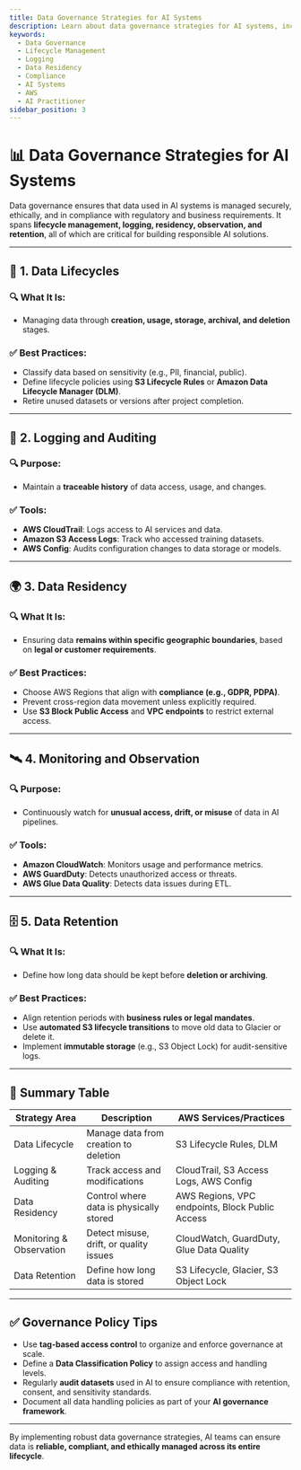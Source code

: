```yaml
---
title: Data Governance Strategies for AI Systems
description: Learn about data governance strategies for AI systems, including lifecycle management, logging, and residency, for the AWS AI Practitioner exam.
keywords:
  - Data Governance
  - Lifecycle Management
  - Logging
  - Data Residency
  - Compliance
  - AI Systems
  - AWS
  - AI Practitioner
sidebar_position: 3
---
```


# 📊 Data Governance Strategies for AI Systems

Data governance ensures that data used in AI systems is managed securely, ethically, and in compliance with regulatory and business requirements. It spans **lifecycle management, logging, residency, observation, and retention**, all of which are critical for building responsible AI solutions.

---

## 🔁 1. Data Lifecycles

### 🔍 What It Is:
- Managing data through **creation, usage, storage, archival, and deletion** stages.

### ✅ Best Practices:
- Classify data based on sensitivity (e.g., PII, financial, public).
- Define lifecycle policies using **S3 Lifecycle Rules** or **Amazon Data Lifecycle Manager (DLM)**.
- Retire unused datasets or versions after project completion.

---

## 🧾 2. Logging and Auditing

### 🔍 Purpose:
- Maintain a **traceable history** of data access, usage, and changes.

### ✅ Tools:
- **AWS CloudTrail**: Logs access to AI services and data.
- **Amazon S3 Access Logs**: Track who accessed training datasets.
- **AWS Config**: Audits configuration changes to data storage or models.

---

## 🌍 3. Data Residency

### 🔍 What It Is:
- Ensuring data **remains within specific geographic boundaries**, based on **legal or customer requirements**.

### ✅ Best Practices:
- Choose AWS Regions that align with **compliance (e.g., GDPR, PDPA)**.
- Prevent cross-region data movement unless explicitly required.
- Use **S3 Block Public Access** and **VPC endpoints** to restrict external access.

---

## 🛰️ 4. Monitoring and Observation

### 🔍 Purpose:
- Continuously watch for **unusual access, drift, or misuse** of data in AI pipelines.

### ✅ Tools:
- **Amazon CloudWatch**: Monitors usage and performance metrics.
- **AWS GuardDuty**: Detects unauthorized access or threats.
- **AWS Glue Data Quality**: Detects data issues during ETL.

---

## 🗄️ 5. Data Retention

### 🔍 What It Is:
- Define how long data should be kept before **deletion or archiving**.

### ✅ Best Practices:
- Align retention periods with **business rules or legal mandates**.
- Use **automated S3 lifecycle transitions** to move old data to Glacier or delete it.
- Implement **immutable storage** (e.g., S3 Object Lock) for audit-sensitive logs.

---

## 🧩 Summary Table

| Strategy Area            | Description                             | AWS Services/Practices                          |
| ------------------------ | --------------------------------------- | ----------------------------------------------- |
| Data Lifecycle           | Manage data from creation to deletion   | S3 Lifecycle Rules, DLM                         |
| Logging & Auditing       | Track access and modifications          | CloudTrail, S3 Access Logs, AWS Config          |
| Data Residency           | Control where data is physically stored | AWS Regions, VPC endpoints, Block Public Access |
| Monitoring & Observation | Detect misuse, drift, or quality issues | CloudWatch, GuardDuty, Glue Data Quality        |
| Data Retention           | Define how long data is stored          | S3 Lifecycle, Glacier, S3 Object Lock           |

---

## ✅ Governance Policy Tips

- Use **tag-based access control** to organize and enforce governance at scale.
- Define a **Data Classification Policy** to assign access and handling levels.
- Regularly **audit datasets** used in AI to ensure compliance with retention, consent, and sensitivity standards.
- Document all data handling policies as part of your **AI governance framework**.

---

By implementing robust data governance strategies, AI teams can ensure data is **reliable, compliant, and ethically managed across its entire lifecycle**.
